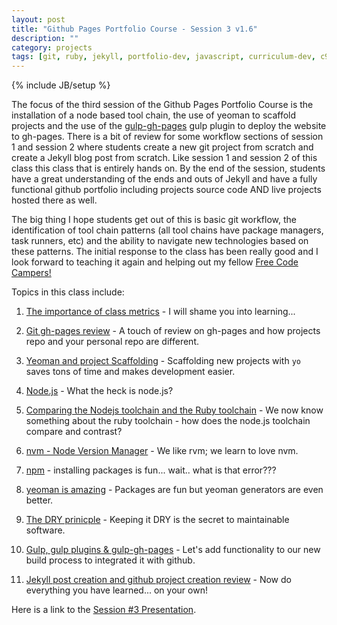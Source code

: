 ```yaml
---
layout: post
title: "Github Pages Portfolio Course - Session 3 v1.6"
description: ""
category: projects
tags: [git, ruby, jekyll, portfolio-dev, javascript, curriculum-dev, c9]
---
```

{% include JB/setup %}

The focus of the third session of the Github Pages Portfolio Course is the installation of a node based tool chain, the use of yeoman to scaffold projects and the use of the [gulp-gh-pages](https://www.npmjs.com/package/gulp-gh-pages) gulp plugin to deploy the website to gh-pages. There is a bit of review for some workflow sections of session 1 and session 2 where students create a new git project from scratch and create a Jekyll blog post from scratch. Like session 1 and session 2 of this class this class that is entirely hands on. By the end of the session, students have a great understanding of the ends and outs of Jekyll and have a fully functional github portfolio including projects source code AND live projects hosted there as well. 

The big thing I hope students get out of this is basic git workflow, the identification of tool chain patterns (all tool chains have package managers, task runners, etc) and the ability to navigate new technologies based on these patterns. The initial response to the class has been really good and I look forward to teaching it again and helping out my fellow [Free Code Campers!](http://www.freecodecamp.com/)

Topics in this class include: 

1. [The importance of class metrics](http://slides.com/ricmclaughlin/githubportfolio1-1-2-7-10#/1) - I will shame you into learning...

2. [Git gh-pages review](http://slides.com/ricmclaughlin/githubportfolio1-1-2-7-10#/6) - A touch of review on gh-pages and how projects repo and your personal repo are different.

5. [Yeoman and project Scaffolding](http://slides.com/ricmclaughlin/githubportfolio1-1-2-7-10#/10) - Scaffolding new projects with `yo` saves tons of time and makes development easier.

4. [Node.js](http://slides.com/ricmclaughlin/githubportfolio1-1-2-7-10#/12) - What the heck is node.js?

3. [Comparing the Nodejs toolchain and the Ruby toolchain](http://slides.com/ricmclaughlin/githubportfolio1-1-2-7-10#/13) - We now know something about the ruby toolchain - how does the node.js toolchain compare and contrast?

4. [nvm - Node Version Manager](http://slides.com/ricmclaughlin/githubportfolio1-1-2-7-10#/15) - We like rvm; we learn to love nvm.

10. [npm](http://slides.com/ricmclaughlin/githubportfolio1-1-2-7-10#/19) - installing packages is fun... wait.. what is that error???

11. [yeoman is amazing](http://slides.com/ricmclaughlin/githubportfolio1-1-2-7-10#/21) - Packages are fun but yeoman generators are even better.

12. [The DRY prinicple](http://slides.com/ricmclaughlin/githubportfolio1-1-2-7-10#/23) - Keeping it DRY is the secret to maintainable software.

6. [Gulp, gulp plugins &amp; gulp-gh-pages](http://slides.com/ricmclaughlin/githubportfolio1-1-2-7-10#/30) - Let's add functionality to our new build process to integrated it with github.

7. [Jekyll post creation and github project creation review](http://slides.com/ricmclaughlin/githubportfolio1-1-2-7-10#/33) - Now do everything you have learned... on your own!

Here is a link to the [Session #3 Presentation](http://slides.com/ricmclaughlin/githubportfolio1-1-2-7-10).